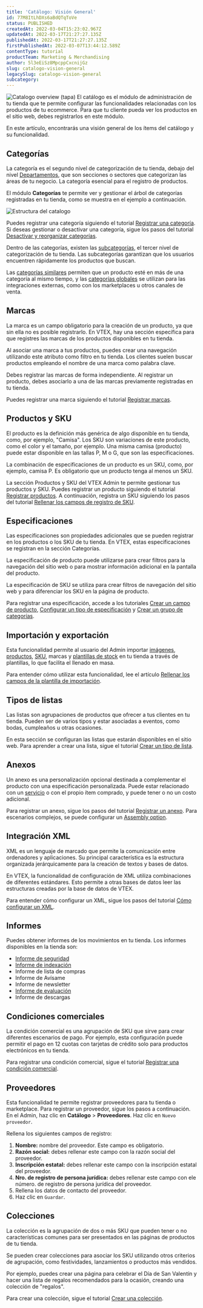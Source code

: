 ```yaml
---
title: 'Catálogo: Visión General'
id: 77M8ItLhDXs6aBdQTqToVe
status: PUBLISHED
createdAt: 2022-03-04T15:23:02.967Z
updatedAt: 2022-03-17T21:27:27.135Z
publishedAt: 2022-03-17T21:27:27.135Z
firstPublishedAt: 2022-03-07T13:44:12.589Z
contentType: tutorial
productTeam: Marketing & Merchandising
author: 5l3eEiSz8MpcppCxcnijGz
slug: catalogo-vision-general
legacySlug: catalogo-vision-general
subcategory: 
---
```


![Catalogo overview (tapa)](//images.ctfassets.net/alneenqid6w5/1OkPBtIH7KNPWFpCYVv89Y/acb839745dcafabbe9cfa2dfbd529484/image1.jpg)
El catálogo es el módulo de administración de tu tienda que te permite configurar las funcionalidades relacionadas con los productos de tu ecommerce. Para que tu cliente pueda ver los productos en el sitio web, debes registrarlos en este módulo. 

En este artículo, encontrarás una visión general de los ítems del catálogo y su funcionalidad.

## Categorías
La categoría es el segundo nivel de categorización de tu tienda, debajo del nivel [Departamentos](https://help.vtex.com/es/tutorial/que-es-un-departamento--22rKjmYWVmmKAK8CWa8yKw), que son secciones o sectores que categorizan las áreas de tu negocio. La categoría esencial para el registro de productos.

El módulo **Categorías** te permite ver y gestionar el árbol de categorías registradas en tu tienda, como se muestra en el ejemplo a continuación.

![Estructura del catalogo](//images.ctfassets.net/alneenqid6w5/6x2Nbxv5BvPZ9XW2Q4pTHa/6f11799fa0f016fa0429a2e49e757f27/image5.png)

Puedes registrar una categoría siguiendo el tutorial [Registrar una categoría](https://help.vtex.com/es/tutorial/registrando-categoria--tutorials_206). Si deseas gestionar o desactivar una categoría, sigue los pasos del tutorial [Desactivar y reorganizar categorías](https://help.vtex.com/es/tutorial/desactivando-y-reorganizando-categorias--tutorials_264).

Dentro de las categorías, existen las [subcategorías](https://help.vtex.com/es/tutorial/que-es-una-subcategoria--2cb0aRkG3i6AeiAMM24iwY), el tercer nivel de categorización de tu tienda. Las subcategorías garantizan que los usuarios encuentren rápidamente los productos que buscan.

Las [categorías similares](https://help.vtex.com/es/tutorial/configurando-categoria-similar--tutorials_204) permiten que un producto esté en más de una categoría al mismo tiempo, y las [categorías globales](https://help.vtex.com/es/tutorial/configurando-a-categoria-global--tutorials_188) se utilizan para las integraciones externas, como con los marketplaces u otros canales de venta.  

## Marcas
La marca es un campo obligatorio para la creación de un producto, ya que sin ella no es posible registrarlo. En VTEX, hay una sección específica para que registres las marcas de los productos disponibles en tu tienda.

Al asociar una marca a tus productos, puedes crear una navegación utilizando este atributo como filtro en tu tienda. Los clientes suelen buscar productos empleando el nombre de una marca como palabra clave.

Debes registrar las marcas de forma independiente. Al registrar un producto, debes asociarlo a una de las marcas previamente registradas en tu tienda.

Puedes registrar una marca siguiendo el tutorial [Registrar marcas](https://help.vtex.com/es/tutorial/registrando-marcas--tutorials_1414).

## Productos y SKU

El producto es la definición más genérica de algo disponible en tu tienda, como, por ejemplo, "Camisa". Los SKU son variaciones de este producto, como el color y el tamaño, por ejemplo. Una misma camisa (producto) puede estar disponible en las tallas P, M o G, que son las especificaciones. 

La combinación de especificaciones de un producto es un SKU, como, por ejemplo, camisa P. Es obligatorio que un producto tenga al menos un SKU. 

La sección Productos y SKU del VTEX Admin te permite gestionar tus productos y SKU. Puedes registrar un producto siguiendo el tutorial [Registrar productos](https://help.vtex.com/es/tutorial/registrar-productos--tutorials_2567). A continuación, registra un SKU siguiendo los pasos del tutorial [Rellenar los campos de registro de SKU](https://help.vtex.com/es/tutorial/campos-de-registro-de-sku--21DDItuEQc6mseiW8EakcY).

## Especificaciones

Las especificaciones son propiedades adicionales que se pueden registrar en los productos o los SKU de tu tienda. En VTEX, estas especificaciones se registran en la sección Categorías.

La especificación de producto puede utilizarse para crear filtros para la navegación del sitio web o para mostrar información adicional en la pantalla del producto.

La especificación de SKU se utiliza para crear filtros de navegación del sitio web y para diferenciar los SKU en la página de producto.

Para registrar una especificación, accede a los tutoriales [Crear un campo de producto](https://help.vtex.com/es/tutorial/campos-de-registro-de-sku--21DDItuEQc6mseiW8EakcY), [Configurar un tipo de especificación](https://help.vtex.com/es/tutorial/configurando-tipo-de-campo-de-categoria--tutorials_286) y [Crear un grupo de categorías](https://help.vtex.com/es/tutorial/criando-grupo-de-categoria--tutorials_246).

## Importación y exportación

Esta funcionalidad permite al usuario del Admin importar [imágenes](https://help.vtex.com/es/tutorial/importando-imagenes-por-plantilla--tutorials_262), [productos](https://help.vtex.com/es/tutorial/como-exportar-planilla-de-productos--2sIroGeqZqaN3NAvaSGwWV), [SKU](https://help.vtex.com/es/tutorial/importar-y-exportar-especificacion-de-producto-y-sku--tutorials_274), marcas y [plantillas de stock](https://help.vtex.com/es/tutorial/importando-y-exportando-plantilla-de-stock--tutorials_2034) en tu tienda a través de plantillas, lo que facilita el llenado en masa. 

Para entender cómo utilizar esta funcionalidad, lee el artículo [Rellenar los campos de la plantilla de importación](https://help.vtex.com/es/tutorial/rellenar-campos-de-la-planilla-de-importacion--4nYhx63Q5yokQWaMguaIgI).

## Tipos de listas

Las listas son agrupaciones de productos que ofrecer a tus clientes en tu tienda. Pueden ser de varios tipos y estar asociadas a eventos, como bodas, cumpleaños u otras ocasiones. 

En esta sección se configuran las listas que estarán disponibles en el sitio web. Para aprender a crear una lista, sigue el tutorial [Crear un tipo de lista](https://help.vtex.com/es/tutorial/criando-tipo-de-lista--tutorials_254).

## Anexos

Un anexo es una personalización opcional destinada a complementar el producto con una especificación personalizada. Puede estar relacionado con un [servicio](https://help.vtex.com/es/tutorial/que-es-un-servicio--46Ha8CEEQoC6Y40i6akG0y) o con el propio ítem comprado, y puede tener o no un costo adicional.

Para registrar un anexo, sigue los pasos del tutorial [Registrar un anexo](https://help.vtex.com/es/tutorial/registrar-un-anexo--7zHMUpuoQE4cAskqEUWScU). Para escenarios complejos, se puede configurar un [Assembly option](https://help.vtex.com/es/tutorial/assembly-options--5x5FhNr4f5RUGDEGWzV1nH).

## Integración XML

XML es un lenguaje de marcado que permite la comunicación entre ordenadores y aplicaciones. Su principal característica es la estructura organizada jerárquicamente para la creación de textos y bases de datos.

En VTEX, la funcionalidad de configuración de XML utiliza combinaciones de diferentes estándares. Esto permite a otras bases de datos leer las estructuras creadas por la base de datos de VTEX.

Para entender cómo configurar un XML, sigue los pasos del tutorial [Cómo configurar un XML](https://help.vtex.com/es/tutorial/como-configurar-xml--tutorials_242).

## Informes
Puedes obtener informes de los movimientos en tu tienda. Los informes disponibles en la tienda son:

 - [Informe de seguridad](https://help.vtex.com/es/tutorial/informe-de-seguridad--tutorials_282)
 - [Informe de indexación](https://help.vtex.com/es/tutorial/utilizando-el-informe-de-indexacion--4ikVpMhwByyS8sysaeOIm4)
 - Informe de lista de compras
 - Informe de Avísame
 - Informe de newsletter
 - [Informe de evaluación](https://help.vtex.com/es/tutorial/acceder-a-las-evaluaciones-de-productos--139sIVny6fyXK0Nk60L1NF)
 - Informe de descargas

## Condiciones comerciales
La condición comercial es una agrupación de SKU que sirve para crear diferentes escenarios de pago. Por ejemplo, esta configuración puede permitir el pago en 12 cuotas con tarjetas de crédito solo para productos electrónicos en tu tienda.

Para registrar una condición comercial, sigue el tutorial [Registrar una condición comercial](https://help.vtex.com/es/tutorial/registrar-condicion-comercial--tutorials_445).

## Proveedores
Esta funcionalidad te permite registrar proveedores para tu tienda o marketplace. Para registrar un proveedor, sigue los pasos a continuación.
En el Admin, haz clic en **Catálogo** > **Proveedores**.
Haz clic en `Nuevo proveedor`.

Rellena los siguientes campos de registro:

1. **Nombre:** nombre del proveedor. Este campo es obligatorio.
2. **Razón social:** debes rellenar este campo con la razón social del proveedor.
3. **Inscripción estatal:** debes rellenar este campo con la inscripción estatal del proveedor.
4. **Nro. de registro de persona jurídica:** debes rellenar este campo con ele número. de registro de persona jurídica del proveedor.
5. Rellena los datos de contacto del proveedor.
6. Haz clic en `Guardar`.

## Colecciones
La colección es la agrupación de dos o más SKU que pueden tener o no características comunes para ser presentados en las páginas de productos de tu tienda.

Se pueden crear colecciones para asociar los SKU utilizando otros criterios de agrupación, como festividades, lanzamientos o productos más vendidos.

Por ejemplo, puedes crear una página para celebrar el Día de San Valentín y hacer una lista de regalos recomendados para la ocasión, creando una colección de "regalos".

Para crear una colección, sigue el tutorial [Crear una colección](https://help.vtex.com/es/tutorial/registrar-colecciones-beta--yJBHqNMViOAnnnq4fyOye).

